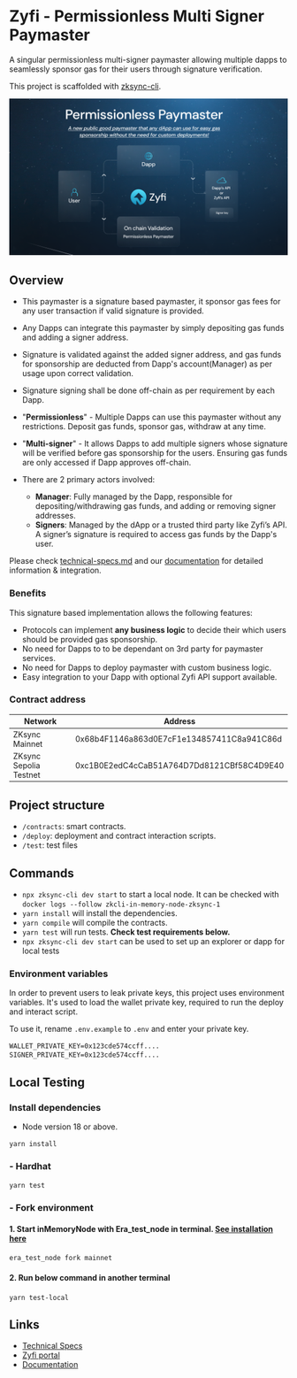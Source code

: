 # Zyfi - Permissionless Multi Signer Paymaster
A singular permissionless multi-signer paymaster allowing multiple dapps to seamlessly sponsor gas for their users through signature verification. 

This project is scaffolded with [zksync-cli](https://github.com/matter-labs/zksync-cli).

![image](./img/cover.png)

## Overview
- This paymaster is a signature based paymaster, it sponsor gas fees for any user transaction if valid signature is provided.
- Any Dapps can integrate this paymaster by simply depositing gas funds and adding a signer address. 
- Signature is validated against the added signer address, and gas funds for sponsorship are deducted from Dapp's account(Manager) as per usage upon correct validation. 
- Signature signing shall be done off-chain as per requirement by each Dapp.

- "**Permissionless**" - Multiple Dapps can use this paymaster without any restrictions. Deposit gas funds, sponsor gas, withdraw at any time.
- "**Multi-signer**" - It allows Dapps to add multiple signers whose signature will be verified before gas sponsorship for the users. Ensuring gas funds are only accessed if Dapp approves off-chain.

- There are 2 primary actors involved:
    - **Manager**: Fully managed by the Dapp, responsible for depositing/withdrawing gas funds, and adding or removing signer addresses. 
    - **Signers**: Managed by the dApp or a trusted third party like Zyfi’s API. A signer’s signature is required to access gas funds by the Dapp's user.

Please check [technical-specs.md](./technical_specs.md) and our [documentation](https://docs.zyfi.org/) for detailed information & integration.

### Benefits

This signature based implementation allows the following features:
- Protocols can implement **any business logic** to decide their which users should be provided gas sponsorship.
- No need for Dapps to to be dependant on 3rd party for paymaster services.
- No need for Dapps to deploy paymaster with custom business logic.
- Easy integration to your Dapp with optional Zyfi API support available.

### Contract address
Network | Address
| --- | --- |
| ZKsync Mainnet | 0x68b4F1146a863d0E7cF1e134857411C8a941C86d |
| ZKsync Sepolia Testnet | 0xc1B0E2edC4cCaB51A764D7Dd8121CBf58C4D9E40 |

## Project structure

- `/contracts`: smart contracts.
- `/deploy`: deployment and contract interaction scripts.
- `/test`: test files

## Commands

- `npx zksync-cli dev start` to start a local node. It can be checked with `docker logs --follow zkcli-in-memory-node-zksync-1`
- `yarn install` will install the dependencies.
- `yarn compile` will compile the contracts.
- `yarn test` will run tests. **Check test requirements below.**
- `npx zksync-cli dev start` can be used to set up an explorer or dapp for local tests

### Environment variables

In order to prevent users to leak private keys, this project uses environment variables. It's used to load the wallet private key, required to run the deploy and interact script.

To use it, rename `.env.example` to `.env` and enter your private key.

```
WALLET_PRIVATE_KEY=0x123cde574ccff....
SIGNER_PRIVATE_KEY=0x123cde574ccff....
```


## Local Testing

### Install dependencies
- Node version 18 or above.
```
yarn install
```
### - Hardhat
```
yarn test
```

### - Fork environment

#### 1. Start inMemoryNode with Era_test_node in terminal. [See installation here](https://docs.zksync.io/build/test-and-debug/in-memory-node#install-and-set-up-era_test_node) 

```
era_test_node fork mainnet
```
#### 2. Run below command in another terminal
```
yarn test-local
```

## Links

- [Technical Specs](./technical_specs.md)
- [Zyfi portal](https://zyfi.org/)
- [Documentation](https://docs.zyfi.org/)
